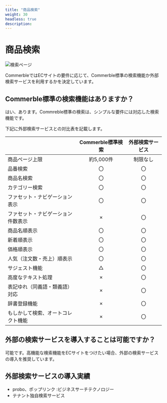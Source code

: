 ```yaml
---
title: "商品検索"
weight: 30
headless: true
description: 
---
```


# 商品検索

![検索ページ](../searchpage.png)

CommerbleではECサイトの要件に応じて、Commerble標準の検索機能か外部検索サービスを利用するかを決定しています。  

## Commerble標準の検索機能はありますか？
はい、あります。Commreble標準の検索は、シンプルな要件には対応した検索機能です。

下記に外部検索サービスとの対比表を記載します。

|                                    | Commerble標準検索 | 外部検索サービス |
|------------------------------------|:-----------------:|:----------------:|
| 商品ページ上限                     |     約5,000件     |     制限なし     |
| 品番検索                           |         〇        |        〇        |
| 商品名検索                         |         〇        |        〇        |
| カテゴリー検索                     |         〇        |        〇        |
| ファセット・ナビゲーション表示     |         〇        |        〇        |
| ファセット・ナビゲーション件数表示 |         ×         |        〇        |
| 商品名順表示                       |         〇        |        〇        |
| 新着順表示                         |         〇        |        〇        |
| 価格順表示                         |         〇        |        〇        |
| 人気（注文数・売上）順表示         |         〇        |        〇        |
| サジェスト機能                     |         △         |        〇        |
| 高度なテキスト処理                 |         ×         |        〇        |
| 表記ゆれ（同義語・類義語）対応     |         ×         |        〇        |
| 辞書登録機能                       |         ×         |        〇        |
| もしかして検索、オートコレクト機能 |         ×         |        〇        |

## 外部の検索サービスを導入することは可能ですか？
可能です。高機能な検索機能をECサイトをつけたい場合、外部の検索サービスの導入を推奨しています。  

## 外部検索サービスの導入実績

- probo、ポップリンク :ビジネスサーチテクノロジー
- テナント独自検索サービス